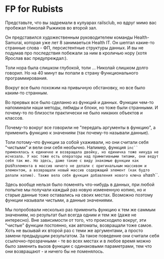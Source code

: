 # FP for Rubists

Представьте, что вы задремали в кулуарах railsclub, но вдруг мимо вас пробежал
Николай Рыжиков во второй зал.

Он представился художественным руководителем команды Health-Samurai, которая уже лет
8 занимаеться Health IT. Он шептал какие-то странные слова - ФП, персистентные структуры данных.
И вы не подумав про последствия побежали за ним в кроличью нору (хотя Ярослав вас предупреждал:).

Толи нора была слишком глубокой, толи ... Николай слишком долго говорил.
Но на 40 минут вы попали в страну Функционального программирования.

Вокруг все было похожим на привычную обстановку, но все было каким-то странным.

Во прервых все было сделанно из функций и данных. Функции чем-то напоминали
наши методы, лябмды и блоки, но тоже были странными. 
И почему-то по близости практически не было никаких объектов и классов.


Почему-то вокруг все говорили не "передать аргументы в функцию", а применить функцию
к значениям (так почему-то называли данные).

Толи потому-что функции за собой ухаживали, но они считали себя "чистыми" и вели они себя
необычно. Напимер, функция ```inc`` применялась к единичке и возвращала двойку, но единичка
тоже никуда не исчезала. У нас тоже есть операторы над примитивными типами, они ведут себя так же.
Но здесь, даже такие с виду знакомые функции как ```push``` элемента в массив ничего не делали
с оригинальным массивом и элементом, а возвращали новый массив содержащий элемент (как будто делали
копию). Также вела себя функция добавления нового ключа в ```hash``.

Здесь вообще нельзя было поменять что-нибудь в данных, при любой попытке мы получали каждый раз новую измененную копию, но и старые данные тоже оставались на своих местах. Возможно поэтому функции называли чистыми, а данные значениями.

Мы попробовали несколько раз применить функцию к тем же саммым значениям, но результат был всегда
одним и тем же (даже не интересно). Вне зависимости от того, что происходило вокруг, эти "чистые" функции
постоянно, как автоматы, возвращали тоже самое. Хоть не вызывай их второй раз с теми же аргументами, 
а просто замени предыдущим результатом. За такое поведение они считали себя ссылочно-прозрачными - те во всех местах и в любое время можно было заменить вызов функции с одинаковыми параметрами, тем что они возвращают - и ничего бы не поменялось.
